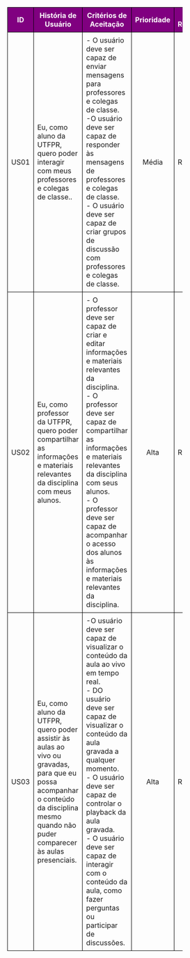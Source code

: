<table style="border-collapse: collapse; width: 80%;">
    <thead>
        <tr style="background-color: purple; color: white">
            <th style="border: 1px solid black; padding: 8px; text-align: center;">ID</th>
            <th style="border: 1px solid black; padding: 8px; text-align: center;">História de Usuário</th>
            <th style="border: 1px solid black; padding: 8px; text-align: center;">Critérios de Aceitação</th>
            <th style="border: 1px solid black; padding: 8px; text-align: center;">Prioridade</th>
            <th style="border: 1px solid black; padding: 8px; text-align: center;">RF/RNF Relacionado</th>
        </tr>
    </thead>
    <tr>
        <td style="border: 1px solid black; padding: 8px; text-align: center;">US01</td>
        <td style="border: 1px solid black; padding: 8px;">Eu, como aluno da UTFPR, quero poder interagir com meus professores e colegas de classe..</td>
        <td style="border: 1px solid black; padding: 8px;">- O usuário deve ser capaz de enviar mensagens para professores e colegas de classe.<br>-O usuário deve ser capaz de responder às mensagens de professores e colegas de classe.<br>- O usuário deve ser capaz de criar grupos de discussão com professores e colegas de classe.</td>
        <td style="border: 1px solid black; padding: 8px; text-align: center;">Média</td>
        <td style="border: 1px solid black; padding: 8px;"> RF08</td>
    </tr>
    <tr>
        <td style="border: 1px solid black; padding: 8px; text-align: center;">US02</td>
        <td style="border: 1px solid black; padding: 8px;">Eu, como professor da UTFPR, quero poder compartilhar as informações e materiais relevantes da disciplina com meus alunos.</td>
        <td style="border: 1px solid black; padding: 8px;">- O professor deve ser capaz de criar e editar informações e materiais relevantes da disciplina.<br>- O professor deve ser capaz de compartilhar as informações e materiais relevantes da disciplina com seus alunos.<br>- O professor deve ser capaz de acompanhar o acesso dos alunos às informações e materiais relevantes da disciplina.</td>
        <td style="border: 1px solid black; padding: 8px; text-align: center;">Alta</td>
        <td style="border: 1px solid black; padding: 8px;">RF07</td>
    </tr>
    <tr>
        <td style="border: 1px solid black; padding: 8px; text-align: center;">US03</td>
        <td style="border: 1px solid black; padding: 8px;">Eu, como aluno da UTFPR, quero poder assistir às aulas ao vivo ou gravadas, para que eu possa acompanhar o conteúdo da disciplina mesmo quando não puder comparecer às aulas presenciais.</td>
        <td style="border: 1px solid black; padding: 8px;">-O usuário deve ser capaz de visualizar o conteúdo da aula ao vivo em tempo real.<br>- DO usuário deve ser capaz de visualizar o conteúdo da aula gravada a qualquer momento.<br>- O usuário deve ser capaz de controlar o playback da aula gravada.<br>- O usuário deve ser capaz de interagir com o conteúdo da aula, como fazer perguntas ou participar de discussões.
</td>
        <td style="border: 1px solid black; padding: 8px; text-align: center;">Alta</td>
        <td style="border: 1px solid black; padding: 8px;">RF07</td>
    </tr>
</table>
